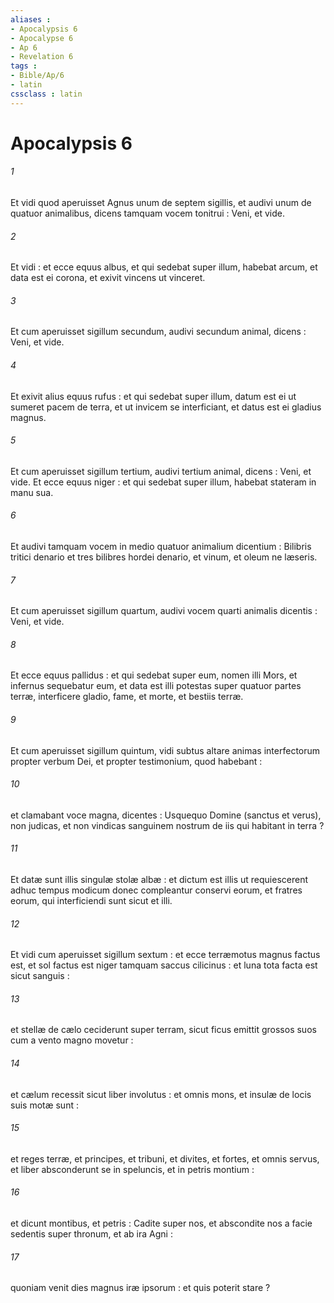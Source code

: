 ```yaml
---
aliases : 
- Apocalypsis 6
- Apocalypse 6
- Ap 6
- Revelation 6
tags : 
- Bible/Ap/6
- latin
cssclass : latin
---
```


# Apocalypsis 6

###### 1
Et vidi quod aperuisset Agnus unum de septem sigillis, et audivi unum de quatuor animalibus, dicens tamquam vocem tonitrui : Veni, et vide.
###### 2
Et vidi : et ecce equus albus, et qui sedebat super illum, habebat arcum, et data est ei corona, et exivit vincens ut vinceret.
###### 3
Et cum aperuisset sigillum secundum, audivi secundum animal, dicens : Veni, et vide.
###### 4
Et exivit alius equus rufus : et qui sedebat super illum, datum est ei ut sumeret pacem de terra, et ut invicem se interficiant, et datus est ei gladius magnus.
###### 5
Et cum aperuisset sigillum tertium, audivi tertium animal, dicens : Veni, et vide. Et ecce equus niger : et qui sedebat super illum, habebat stateram in manu sua.
###### 6
Et audivi tamquam vocem in medio quatuor animalium dicentium : Bilibris tritici denario et tres bilibres hordei denario, et vinum, et oleum ne læseris.
###### 7
Et cum aperuisset sigillum quartum, audivi vocem quarti animalis dicentis : Veni, et vide.
###### 8
Et ecce equus pallidus : et qui sedebat super eum, nomen illi Mors, et infernus sequebatur eum, et data est illi potestas super quatuor partes terræ, interficere gladio, fame, et morte, et bestiis terræ.
###### 9
Et cum aperuisset sigillum quintum, vidi subtus altare animas interfectorum propter verbum Dei, et propter testimonium, quod habebant :
###### 10
et clamabant voce magna, dicentes : Usquequo Domine (sanctus et verus), non judicas, et non vindicas sanguinem nostrum de iis qui habitant in terra ?
###### 11
Et datæ sunt illis singulæ stolæ albæ : et dictum est illis ut requiescerent adhuc tempus modicum donec compleantur conservi eorum, et fratres eorum, qui interficiendi sunt sicut et illi.
###### 12
Et vidi cum aperuisset sigillum sextum : et ecce terræmotus magnus factus est, et sol factus est niger tamquam saccus cilicinus : et luna tota facta est sicut sanguis :
###### 13
et stellæ de cælo ceciderunt super terram, sicut ficus emittit grossos suos cum a vento magno movetur :
###### 14
et cælum recessit sicut liber involutus : et omnis mons, et insulæ de locis suis motæ sunt :
###### 15
et reges terræ, et principes, et tribuni, et divites, et fortes, et omnis servus, et liber absconderunt se in speluncis, et in petris montium :
###### 16
et dicunt montibus, et petris : Cadite super nos, et abscondite nos a facie sedentis super thronum, et ab ira Agni :
###### 17
quoniam venit dies magnus iræ ipsorum : et quis poterit stare ?
